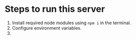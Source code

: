 # Steps to run this server

1. Install required node modules using `npm i` in the terminal.
2. Configure environment variables.
3. 